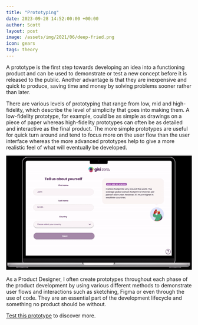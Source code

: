 ```yaml
---
title: "Prototyping"
date: 2023-09-28 14:52:00:00 +00:00
author: Scott
layout: post
image: /assets/img/2021/06/deep-fried.png
icon: gears
tags: theory
---
```


A prototype is the first step towards developing an idea into a functioning product and can be used to demonstrate or test a new concept before it is released to the public. Another advantage is that they are inexpensive and quick to produce, saving time and money by solving problems sooner rather than later.

There are various levels of prototyping that range from low, mid and high-fidelity, which describe the level of simplicity that goes into making them. A low-fidelity prototype, for example, could be as simple as drawings on a piece of paper whereas high-fidelity prototypes can often be as detailed and interactive as the final product. The more simple prototypes are useful for quick turn around and tend to focus more on the user flow than the user interface whereas the more advanced prototypes help to give a more realistic feel of what will eventually be developed. 
<div class="gifblock">
    <img src="/assets/img/prototype.gif" class="gif"/>
</div>

As a Product Designer, I often create prototypes throughout each phase of the product development by using various different methods to demonstrate user flows and interactions such as sketching, Figma or even through the use of code. They are an essential part of the development lifecycle and something no product should be without. 

<a href="https://www.figma.com/proto/ano4JpbGQUmL9dQhwlHaUb/Onboarding-Improvements?type=design&node-id=246-4527&viewport=88%2C2985%2C0.29&t=y764G2ozSecs1uAk-0&scaling=scale-down&starting-point-node-id=246%3A4527" target="_blank">Test this prototype</a> to discover more. 

